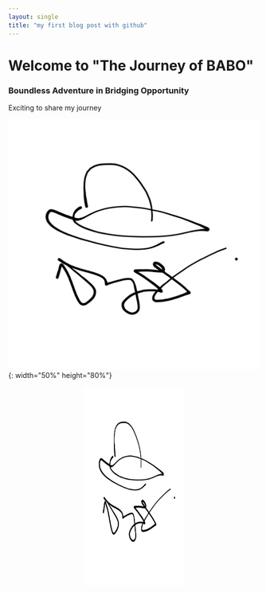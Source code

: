 ```yaml
---
layout: single
title: "my first blog post with github"
---
```

# Welcome to "The Journey of BABO"
### Boundless Adventure in Bridging Opportunity

Exciting to share my journey 

![thejourneyofbabo](files/jslogo.jpg){: width="50%" height="80%"}



<center><img src="../files/jslogo.jpg" alt="thejourneyofbabo" width="200" height="400"/></center>



